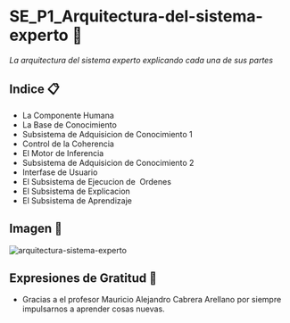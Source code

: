 # SE_P1_Arquitectura-del-sistema-experto 🚀
_La arquitectura del sistema experto explicando cada una de sus partes_

## Indice 📋
* La Componente Humana
* La Base de Conocimiento
* Subsistema de Adquisicion de Conocimiento 1
* Control de la Coherencia
* El Motor de Inferencia
* Subsistema de Adquisicion de Conocimiento 2
* Interfase de Usuario
* El Subsistema de Ejecucion de  Ordenes
* El Subsistema de Explicacion
* El Subsistema de Aprendizaje

## Imagen 📖
![arquitectura-sistema-experto](https://github.com/user-attachments/assets/24ae456b-4974-40e3-8593-bc64dd0d8973)

## Expresiones de Gratitud 🎁
* Gracias a el profesor Mauricio Alejandro Cabrera Arellano por siempre impulsarnos a aprender cosas nuevas.
